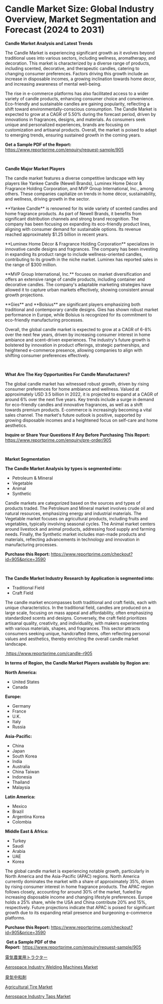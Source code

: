 <p><h1>Candle Market Size: Global Industry Overview, Market Segmentation and Forecast (2024 to 2031)</h1></p><p><strong>Candle Market Analysis and Latest Trends</strong></p>
<p><p>The Candle Market is experiencing significant growth as it evolves beyond traditional uses into various sectors, including wellness, aromatherapy, and decoration. This market is characterized by a diverse range of products, including scented, decorative, and therapeutic candles, catering to changing consumer preferences. Factors driving this growth include an increase in disposable incomes, a growing inclination towards home decor, and increasing awareness of mental well-being. </p><p>The rise in e-commerce platforms has also facilitated access to a wider variety of candle products, enhancing consumer choice and convenience. Eco-friendly and sustainable candles are gaining popularity, reflecting a shift toward environmentally-conscious consumption. The Candle Market is expected to grow at a CAGR of 5.50% during the forecast period, driven by innovations in fragrances, designs, and materials. As consumers seek unique and personalized experiences, brands are focusing on customization and artisanal products. Overall, the market is poised to adapt to emerging trends, ensuring sustained growth in the coming years.</p></p>
<p><strong>Get a Sample PDF of the Report:&nbsp;</strong> <a href="https://www.reportprime.com/enquiry/request-sample/905">https://www.reportprime.com/enquiry/request-sample/905</a></p>
<p>&nbsp;</p>
<p><strong>Candle Major Market Players</strong></p>
<p><p>The candle market features a diverse competitive landscape with key players like Yankee Candle (Newell Brands), Luminex Home Décor & Fragrance Holding Corporation, and MVP Group International, Inc., among others. These companies capitalize on trends in home décor, sustainability, and wellness, driving growth in the sector.</p><p>**Yankee Candle** is renowned for its wide variety of scented candles and home fragrance products. As part of Newell Brands, it benefits from significant distribution channels and strong brand recognition. The company has been focusing on expanding its eco-friendly product lines, aligning with consumer demand for sustainable options. Its revenue reached approximately $1.25 billion in recent years.</p><p>**Luminex Home Décor & Fragrance Holding Corporation** specializes in innovative candle designs and fragrances. The company has been investing in expanding its product range to include wellness-oriented candles, contributing to its growth in the niche market. Luminex has reported sales in the range of $300 million.</p><p>**MVP Group International, Inc.** focuses on market diversification and offers an extensive range of candle products, including container and decorative candles. The company's adaptable marketing strategies have allowed it to capture urban markets effectively, showing consistent annual growth projections.</p><p>**Gies** and **Bolsius** are significant players emphasizing both traditional and contemporary candle designs. Gies has shown robust market performance in Europe, while Bolsius is recognized for its commitment to eco-friendly manufacturing processes.</p><p>Overall, the global candle market is expected to grow at a CAGR of 6-8% over the next few years, driven by increasing consumer interest in home ambiance and scent-driven experiences. The industry's future growth is bolstered by innovation in product offerings, strategic partnerships, and heightened e-commerce presence, allowing companies to align with shifting consumer preferences effectively.</p></p>
<p>&nbsp;</p>
<p><strong>What Are The Key Opportunities For Candle Manufacturers?</strong></p>
<p><p>The global candle market has witnessed robust growth, driven by rising consumer preferences for home ambiance and wellness. Valued at approximately USD 3.5 billion in 2022, it is projected to expand at a CAGR of around 6% over the next five years. Key trends include a surge in demand for eco-friendly candles and innovative fragrances, as well as a shift towards premium products. E-commerce is increasingly becoming a vital sales channel. The market's future outlook is positive, supported by growing disposable incomes and a heightened focus on self-care and home aesthetics.</p></p>
<p><strong>Inquire or Share Your Questions If Any Before Purchasing This Report:</strong> <a href="https://www.reportprime.com/enquiry/pre-order/905">https://www.reportprime.com/enquiry/pre-order/905</a></p>
<p>&nbsp;</p>
<p><strong>Market Segmentation</strong></p>
<p><strong>The Candle Market Analysis by types is segmented into:</strong></p>
<p><ul><li>Petroleum & Mineral</li><li>Vegetable</li><li>Animal</li><li>Synthetic</li></ul></p>
<p><p>Candle markets are categorized based on the sources and types of products traded. The Petroleum and Mineral market involves crude oil and natural resources, emphasizing energy and industrial materials. The Vegetable market focuses on agricultural products, including fruits and vegetables, typically involving seasonal cycles. The Animal market centers around livestock and animal products, addressing food supply and farming needs. Finally, the Synthetic market includes man-made products and materials, reflecting advancements in technology and innovation in manufacturing processes.</p></p>
<p><strong>Purchase this Report:&nbsp;</strong><a href="https://www.reportprime.com/checkout?id=905&price=3590">https://www.reportprime.com/checkout?id=905&price=3590</a></p>
<p>&nbsp;</p>
<p><strong>The Candle Market Industry Research by Application is segmented into:</strong></p>
<p><ul><li>Traditional Field</li><li>Craft Field</li></ul></p>
<p><p>The candle market encompasses both traditional and craft fields, each with unique characteristics. In the traditional field, candles are produced on a large scale, focusing on mass appeal and affordability, often emphasizing standardized scents and designs. Conversely, the craft field prioritizes artisanal quality, creativity, and individuality, with makers experimenting with various materials, shapes, and fragrances. This sector attracts consumers seeking unique, handcrafted items, often reflecting personal values and aesthetics, thereby enriching the overall candle market landscape.</p></p>
<p><a href="https://www.reportprime.com/candle-r905">&nbsp;https://www.reportprime.com/candle-r905</a></p>
<p><strong>In terms of Region, the Candle Market Players available by Region are:</strong></p>
<p>
    <p> <strong> North America: </strong>
        <ul>
            <li>United States</li>
            <li>Canada</li>
        </ul>
        </p> 
    <p> <strong> Europe: </strong>
        <ul>
            <li>Germany</li>
            <li>France</li>
            <li>U.K.</li>
            <li>Italy</li>
            <li>Russia</li>
        </ul>
        </p> 
    <p> <strong> Asia-Pacific: </strong>
        <ul>
            <li>China</li>
            <li>Japan</li>
            <li>South Korea</li>
            <li>India</li>
            <li>Australia</li>
            <li>China Taiwan</li>
            <li>Indonesia</li>
            <li>Thailand</li>
            <li>Malaysia</li>
        </ul>
        </p> 
    <p> <strong> Latin America: </strong>
        <ul>
            <li>Mexico</li>
            <li>Brazil</li>
            <li>Argentina Korea</li>
            <li>Colombia</li>
        </ul>
        </p> 
    <p> <strong> Middle East & Africa: </strong>
        <ul>
            <li>Turkey</li>
            <li>Saudi</li>
            <li>Arabia</li>
            <li>UAE</li>
            <li>Korea</li>
        </ul>
    </p>
    </p>
<p><p>The global candle market is experiencing notable growth, particularly in North America and the Asia-Pacific (APAC) regions. North America currently dominates the market with a share of approximately 35%, driven by rising consumer interest in home fragrance products. The APAC region follows closely, accounting for around 30% of the market, fueled by increasing disposable income and changing lifestyle preferences. Europe holds a 25% share, while the USA and China contribute 20% and 15%, respectively. Future projections indicate that APAC is poised for significant growth due to its expanding retail presence and burgeoning e-commerce platforms.</p></p>
<p><strong>Purchase this Report: </strong><a href="https://www.reportprime.com/checkout?id=905&price=3590">https://www.reportprime.com/checkout?id=905&price=3590</a></p>
<p>&nbsp;<strong>Get a Sample PDF of the Report:&nbsp;&nbsp;</strong><a href="https://www.reportprime.com/enquiry/request-sample/905">https://www.reportprime.com/enquiry/request-sample/905</a></p>
<p><strong></strong></p>
<p><p><a href="https://medium.com/@grarrity46/%E9%9B%BB%E5%8B%95%E8%BE%B2%E6%A5%AD%E3%83%88%E3%83%A9%E3%82%AF%E3%82%BF%E3%83%BC%E5%B8%82%E5%A0%B4%E3%81%AE%E6%B4%9E%E5%AF%9F-%E5%B8%82%E5%A0%B4%E3%83%97%E3%83%AC%E3%83%BC%E3%83%A4%E3%83%BC-%E5%B8%82%E5%A0%B4%E8%A6%8F%E6%A8%A1-%E5%9C%B0%E7%90%86%E7%9A%84%E5%9C%B0%E5%9F%9F-%E3%81%8A%E3%82%88%E3%81%B3%E4%BA%88%E6%B8%AC-2024%E5%B9%B4-2031%E5%B9%B4-0d07a11b85b1">電気農業用トラクター</a></p><p><a href="https://issuu.com/reportprime-2/docs/aerospace-industry-welding-machines_fb31133deef15d">Aerospace Industry Welding Machines Market</a></p><p><a href="https://medium.com/@grarrity46/%E6%82%AA%E8%87%AD%E4%B8%AD%E5%92%8C%E5%89%A4%E5%B8%82%E5%A0%B4%E3%81%AE%E6%B4%9E%E5%AF%9F-%E5%B8%82%E5%A0%B4%E8%A3%BD%E5%93%81-%E3%81%8A%E3%82%88%E3%81%B3%E5%9C%B0%E5%9F%9F%E5%88%86%E6%9E%90%E3%81%AF2024%E5%B9%B4%E3%81%8B%E3%82%892031%E5%B9%B4%E3%81%AE%E6%9C%9F%E9%96%93%E3%81%AB%E4%BA%88%E6%B8%AC%E3%81%95%E3%82%8C%E3%81%A6%E3%81%84%E3%81%BE%E3%81%99-4756f67cadba">臭気中和剤</a></p><p><a href="https://www.linkedin.com/pulse/agricultural-tire-market-size-growing-cagr-91-report-covers-d1xnf?trackingId=a%2FiwWXRRQDmtMtfbjXn0Xw%3D%3D">Agricultural Tire Market</a></p><p><a href="https://issuu.com/reportprime-2/docs/aerospace-industry-taps-market-size_c90628d74f95a2">Aerospace Industry Taps Market</a></p></p>